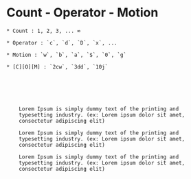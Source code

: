


# Count - Operator - Motion

    * Count : 1, 2, 3, ... ∞

    * Operator : `c`, `d`, `D`, `x`, ...

    * Motion : `w`, `b`, `a`, `$`, `0`, `g`

    * [C][O][M] : `2cw`, `3dd`, `10j` 






        Lorem Ipsum is simply dummy text of the printing and 
        typesetting industry. (ex: Lorem ipsum dolor sit amet, 
        consectetur adipiscing elit)
    
        Lorem Ipsum is simply dummy text of the printing and 
        typesetting industry. (ex: Lorem ipsum dolor sit amet, 
        consectetur adipiscing elit)
    
        Lorem Ipsum is simply dummy text of the printing and 
        typesetting industry. (ex: Lorem ipsum dolor sit amet, 
        consectetur adipiscing elit)
    
